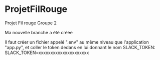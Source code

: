 # ProjetFilRouge
Projet Fil rouge Groupe 2

Ma nouvelle branche a été créée

Il faut créer un fichier appelé ".env" au même niveau que l'application "app.py", et coller le token dedans en lui donnant le nom SLACK_TOKEN:
SLACK_TOKEN=xxxxxxxxxxxxxxxxxxxxx

